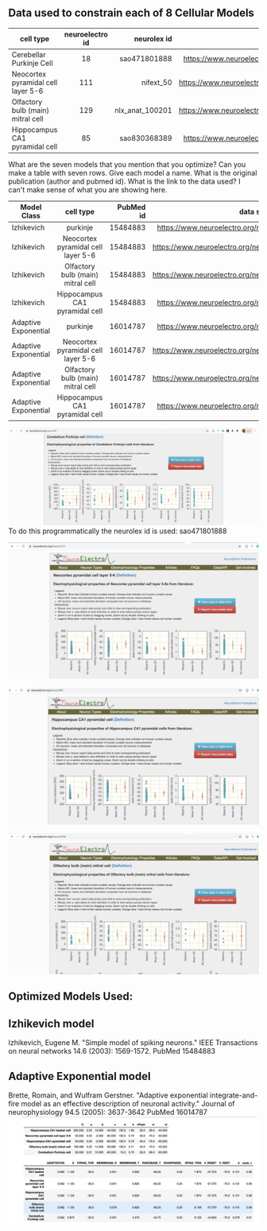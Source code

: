 
## Data used to constrain each of 8 Cellular Models


| cell type| neuroelectro id | neurolex id| data source link |
| ------------- |:-------------:| -----:| -----:|
| Cerebellar Purkinje Cell | 18 | sao471801888 | https://www.neuroelectro.org/neuron/18/ |
| Neocortex pyramidal cell layer 5-6| 111 | nifext_50| https://www.neuroelectro.org/neuron/111/ |
| Olfactory bulb (main) mitral cell | 129 | nlx_anat_100201 | https://www.neuroelectro.org/neuron/129/ |
| Hippocampus CA1 pyramidal cell | 85 | sao830368389 | https://www.neuroelectro.org/neuron/85/ |


What are the seven models that you mention that you optimize? Can you make a table with seven rows. Give each model a name. What is the original publication (author and pubmed id). What is the link to the data used? I can't make sense of what you are showing here.


| Model Class | cell type| PubMed id | data source link | 
| ------------- |:-------------:| -----:| -----:|
| Izhikevich | purkinje | 15484883 | https://www.neuroelectro.org/neuron/18/ |
| Izhikevich | Neocortex pyramidal cell layer 5-6| 15484883 | https://www.neuroelectro.org/neuron/111/| 
| Izhikevich | Olfactory bulb (main) mitral cell | 15484883 | https://www.neuroelectro.org/neuron/129/ |
| Izhikevich | Hippocampus CA1 pyramidal cell | 15484883 | https://www.neuroelectro.org/neuron/85/ |
| Adaptive Exponential | purkinje | 16014787 | https://www.neuroelectro.org/neuron/18/ |
| Adaptive Exponential | Neocortex pyramidal cell layer 5-6| 16014787 | https://www.neuroelectro.org/neuron/111/ | 
| Adaptive Exponential | Olfactory bulb (main) mitral cell | 16014787 | https://www.neuroelectro.org/neuron/129/ |
| Adaptive Exponential | Hippocampus CA1 pyramidal cell | 16014787 | https://www.neuroelectro.org/neuron/85/ |



![cerebellum purkinje cell](cerebellum_purkinje_data.png)
To do this programmatically the neurolex id is used: sao471801888



![neocortical layer 4/5 pyramidal cell](neo_cortical_4_5.png)

![Hippocampus CA1 pyramidal Neuron](ca1.png)

![Olfactory Bulb Mitral Cell](olf_bulb_mit.png)

## Optimized Models Used:

## Izhikevich model
Izhikevich, Eugene M. "Simple model of spiking neurons." IEEE Transactions on neural networks 14.6 (2003): 1569-1572.
PubMed 15484883

## Adaptive Exponential model
Brette, Romain, and Wulfram Gerstner. "Adaptive exponential integrate-and-fire model as an effective description of neuronal activity." Journal of neurophysiology 94.5 (2005): 3637-3642
PubMed 16014787
![opt_model_info.png](../Images/opt_model_info.png)







 
